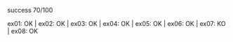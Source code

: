 success 70/100

ex01: OK | ex02: OK | ex03: OK | ex04: OK | ex05: OK | ex06: OK | ex07: KO | ex08: OK
